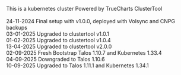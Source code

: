 This is a kubernetes cluster Powered by TrueCharts ClusterTool<br />
<br />
24-11-2024  Final setup with v1.0.0, deployed with Volsync and CNPG backups<br />
03-01-2025  Upgraded to clustertool v1.0.1<br />
01-02-2025  Upgraded to clustertool v1.0.4<br />
13-04-2025  Upgraded to clustertool v2.0.0<br />
02-09-2025  Fresh Bootstrap Talos 1.10.7 and Kubernetes 1.33.4<br />
04-09-2025  Downgraded to Talos 1.10.6<br />
10-09-2025  Upgraded to Talos 1.11.1 and Kubernetes 1.34.1<br />
